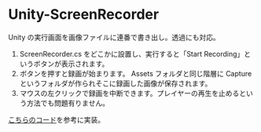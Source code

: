 Unity-ScreenRecorder
====================

 Unity の実行画面を画像ファイルに連番で書き出し。透過にも対応。

1. ScreenRecorder.cs をどこかに設置し、実行すると「Start Recording」というボタンが表示されます。
2. ボタンを押すと録画が始まります。 Assets フォルダと同じ階層に Capture というフォルダが作られそこに録画した画像が保存されます。
3. マウスの左クリックで録画を中断できます。プレイヤーの再生を止めるという方法でも問題有りません。

[こちらのコード](https://gist.github.com/keijiro/7429201)を参考に実装。